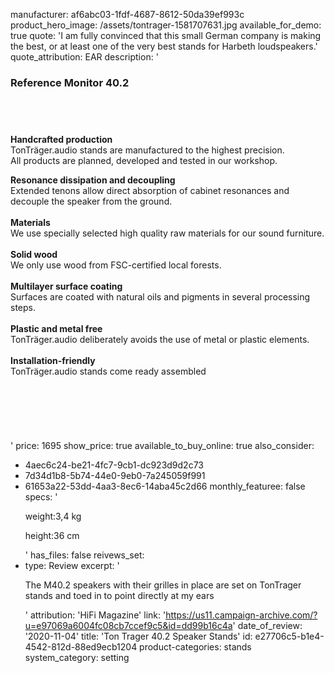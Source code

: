 manufacturer: af6abc03-1fdf-4687-8612-50da39ef993c
product_hero_image: /assets/tontrager-1581707631.jpg
available_for_demo: true
quote: 'I am fully convinced that this small German company is making the best, or at least one of the very best stands for Harbeth loudspeakers.'
quote_attribution: EAR
description: '<h3>Reference Monitor 40.2</h3><h2><br></h2><p><b>Handcrafted production<br></b>TonTräger.audio stands are manufactured to the highest precision.&nbsp;<br>All products are planned, developed and tested in our workshop.&nbsp;</p><p><b>Resonance dissipation and decoupling</b><br>Extended tenons allow direct absorption of cabinet resonances and decouple the speaker from the ground.<br><br><b>Materials<br></b>We use specially selected high quality raw materials for our sound furniture.<br><b><br>Solid wood<br></b>We only use wood from FSC-certified local forests.<br><b><br></b><b>Multilayer surface coating</b><br>Surfaces are coated with natural oils and pigments in several processing steps.&nbsp;<br><br><b>Plastic and metal free</b><br>TonTräger.audio deliberately avoids the use of metal or plastic elements.<br><br><b>Installation-friendly</b><br>TonTräger.audio stands come ready assembled</p><h3><br></h3><h3><br></h3>'
price: 1695
show_price: true
available_to_buy_online: true
also_consider:
  - 4aec6c24-be21-4fc7-9cb1-dc923d9d2c73
  - 7d34d1b8-5b74-44e0-9eb0-7a245059f991
  - 61653a22-53dd-4aa3-8ec6-14aba45c2d66
monthly_featuree: false
specs: '<p>weight:3,4 kg</p><p>height:36 cm</p>'
has_files: false
reivews_set:
  -
    type: Review
    excerpt: '<p>The M40.2 speakers with their grilles in place are set on TonTrager stands and toed in to point directly at my ears</p>'
    attribution: 'HiFi Magazine'
    link: 'https://us11.campaign-archive.com/?u=e97069a6004fc08cb7ccef9c5&id=dd99b16c4a'
    date_of_review: '2020-11-04'
title: 'Ton Trager 40.2 Speaker Stands'
id: e27706c5-b1e4-4542-812d-88ed9ecb1204
product-categories: stands
system_category: setting
